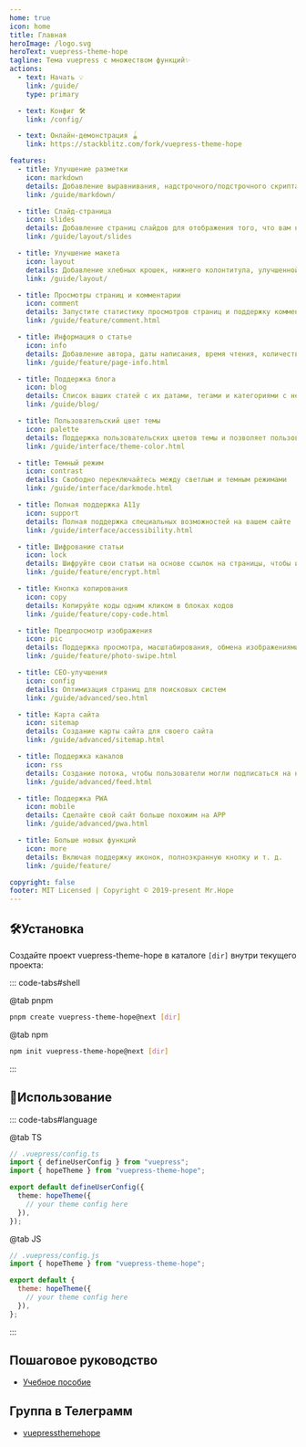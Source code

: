 ```yaml
---
home: true
icon: home
title: Главная
heroImage: /logo.svg
heroText: vuepress-theme-hope
tagline: Тема vuepress с множеством функций✨
actions:
  - text: Начать 💡
    link: /guide/
    type: primary

  - text: Конфиг 🛠
    link: /config/

  - text: Онлайн-демонстрация 🪀
    link: https://stackblitz.com/fork/vuepress-theme-hope

features:
  - title: Улучшение разметки
    icon: markdown
    details: Добавление выравнивания, надстрочного/подстрочного скрипта, сноски, списка задач, текста, блок-схемы, диаграммы, выделения и поддержка презентации в Markdown
    link: /guide/markdown/

  - title: Слайд-страница
    icon: slides
    details: Добавление страниц слайдов для отображения того, что вам нравится
    link: /guide/layout/slides

  - title: Улучшение макета
    icon: layout
    details: Добавление хлебных крошек, нижнего колонтитула, улучшенной панели навигации, улучшенной навигации по страницам и т. д.
    link: /guide/layout/

  - title: Просмотры страниц и комментарии
    icon: comment
    details: Запустите статистику просмотров страниц и поддержку комментариев с помощью Waline
    link: /guide/feature/comment.html

  - title: Информация о статье
    icon: info
    details: Добавление автора, даты написания, время чтения, количество слов и другой информации в свою статью
    link: /guide/feature/page-info.html

  - title: Поддержка блога
    icon: blog
    details: Список ваших статей с их датами, тегами и категориями с некоторыми потрясающими макетами
    link: /guide/blog/

  - title: Пользовательский цвет темы
    icon: palette
    details: Поддержка пользовательских цветов темы и позволяет пользователям переключаться между предустановленными цветами темы
    link: /guide/interface/theme-color.html

  - title: Темный режим
    icon: contrast
    details: Свободно переключайтесь между светлым и темным режимами
    link: /guide/interface/darkmode.html

  - title: Полная поддержка A11y
    icon: support
    details: Полная поддержка специальных возможностей на вашем сайте
    link: /guide/interface/accessibility.html

  - title: Шифрование статьи
    icon: lock
    details: Шифруйте свои статьи на основе ссылок на страницы, чтобы их мог видеть только тот, кому вы хотите
    link: /guide/feature/encrypt.html

  - title: Кнопка копирования
    icon: copy
    details: Копируйте коды одним кликом в блоках кодов
    link: /guide/feature/copy-code.html

  - title: Предпросмотр изображения
    icon: pic
    details: Поддержка просмотра, масштабирования, обмена изображениями на странице, например, в галерее
    link: /guide/feature/photo-swipe.html

  - title: СЕО-улучшения
    icon: config
    details: Оптимизация страниц для поисковых систем
    link: /guide/advanced/seo.html

  - title: Карта сайта
    icon: sitemap
    details: Создание карты сайта для своего сайта
    link: /guide/advanced/sitemap.html

  - title: Поддержка каналов
    icon: rss
    details: Создание потока, чтобы пользователи могли подписаться на него
    link: /guide/advanced/feed.html

  - title: Поддержка PWA
    icon: mobile
    details: Сделайте свой сайт больше похожим на APP
    link: /guide/advanced/pwa.html

  - title: Больше новых функций
    icon: more
    details: Включая поддержку иконок, полноэкранную кнопку и т. д.
    link: /guide/feature/

copyright: false
footer: MIT Licensed | Copyright © 2019-present Mr.Hope
---
```


## 🛠Установка

Создайте проект vuepress-theme-hope в каталоге `[dir]` внутри текущего проекта:

::: code-tabs#shell

@tab pnpm

```bash
pnpm create vuepress-theme-hope@next [dir]
```

@tab npm

```bash
npm init vuepress-theme-hope@next [dir]
```

:::

## 🚀Использование

::: code-tabs#language

@tab TS

```ts
// .vuepress/config.ts
import { defineUserConfig } from "vuepress";
import { hopeTheme } from "vuepress-theme-hope";

export default defineUserConfig({
  theme: hopeTheme({
    // your theme config here
  }),
});
```

@tab JS

```js
// .vuepress/config.js
import { hopeTheme } from "vuepress-theme-hope";

export default {
  theme: hopeTheme({
    // your theme config here
  }),
};
```

:::

## Пошаговое руководство

- [Учебное пособие](cookbook/tutorial/README.md)

## Группа в Телеграмм

- [vuepressthemehope](https://t.me/vuepressthemehope)

<!-- markdownlint-disable -->

<NetlifyBadge alt="Деплой от Netlify" />

<script setup lang="ts">
import NetlifyBadge from "@NetlifyBadge";
</script>
